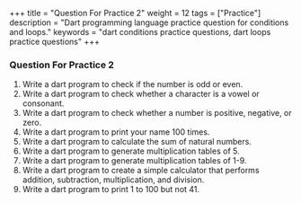 
+++
title = "Question For Practice 2"
weight = 12
tags = ["Practice"]
description = "Dart programming language practice question for conditions and loops."
keywords = "dart conditions practice questions, dart loops practice questions"
+++

### Question For Practice 2
1. Write a dart program to check if the number is odd or even.
2. Write a dart program to check whether a character is a vowel or consonant.
3. Write a dart program to check whether a number is positive, negative, or zero.
4. Write a dart program to print your name 100 times.
5. Write a dart program to calculate the sum of natural numbers.
6. Write a dart program to generate multiplication tables of 5.
7. Write a dart program to generate multiplication tables of 1-9.
8. Write a dart program to create a simple calculator that performs addition, subtraction, multiplication, and division.
9. Write a dart program to print 1 to 100 but not 41.